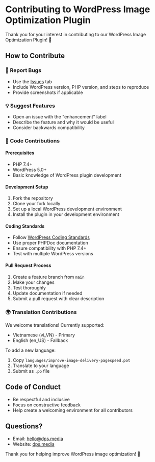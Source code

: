 # Contributing to WordPress Image Optimization Plugin

Thank you for your interest in contributing to our WordPress Image Optimization Plugin! 🎉

## How to Contribute

### 🐛 Report Bugs
- Use the [Issues](https://github.com/hienhoceo-dpsmedia/wordpress-image-optimization-plugin/issues) tab
- Include WordPress version, PHP version, and steps to reproduce
- Provide screenshots if applicable

### 💡 Suggest Features
- Open an issue with the "enhancement" label
- Describe the feature and why it would be useful
- Consider backwards compatibility

### 🔧 Code Contributions

#### Prerequisites
- PHP 7.4+
- WordPress 5.0+
- Basic knowledge of WordPress plugin development

#### Development Setup
1. Fork the repository
2. Clone your fork locally
3. Set up a local WordPress development environment
4. Install the plugin in your development environment

#### Coding Standards
- Follow [WordPress Coding Standards](https://developer.wordpress.org/coding-standards/)
- Use proper PHPDoc documentation
- Ensure compatibility with PHP 7.4+
- Test with multiple WordPress versions

#### Pull Request Process
1. Create a feature branch from `main`
2. Make your changes
3. Test thoroughly
4. Update documentation if needed
5. Submit a pull request with clear description

### 🌍 Translation Contributions
We welcome translations! Currently supported:
- Vietnamese (vi_VN) - Primary
- English (en_US) - Fallback

To add a new language:
1. Copy `languages/improve-image-delivery-pagespeed.pot`
2. Translate to your language
3. Submit as `.po` file

## Code of Conduct
- Be respectful and inclusive
- Focus on constructive feedback
- Help create a welcoming environment for all contributors

## Questions?
- Email: hello@dps.media
- Website: [dps.media](https://dps.media)

Thank you for helping improve WordPress image optimization! 🚀